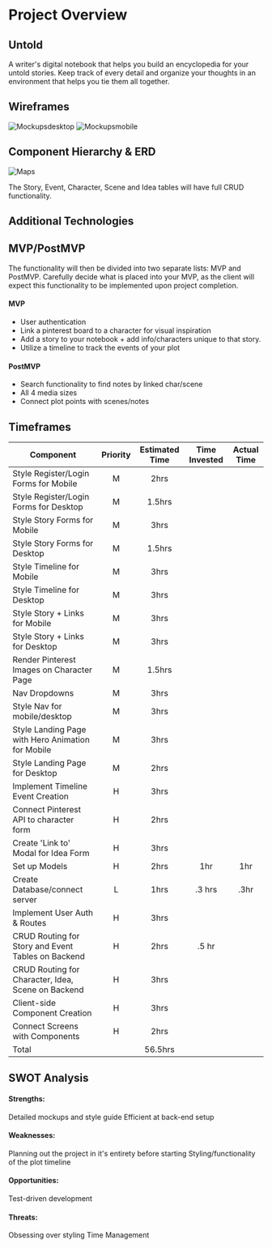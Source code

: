 
# Project Overview

## Untold

A writer's digital notebook that helps you build an encyclopedia for your untold stories. Keep track of every detail and organize your thoughts in an environment that helps you tie them all together. 

## Wireframes

![Mockupsdesktop](https://user-images.githubusercontent.com/36183361/139741746-bfd0978b-e07f-4078-946e-d7e2a2aea787.jpg)
![Mockupsmobile](https://user-images.githubusercontent.com/36183361/139741758-1c0211aa-b96c-4686-afb7-ad5fe1c28e81.jpg)

## Component Hierarchy & ERD

![Maps](https://user-images.githubusercontent.com/36183361/139741707-8d6547bf-8ad4-4ebd-a51f-4e94aabe9aca.jpg)

The Story, Event, Character, Scene and Idea tables will have full CRUD functionality.

## Additional Technologies


## MVP/PostMVP

The functionality will then be divided into two separate lists: MVP and PostMVP.  Carefully decide what is placed into your MVP, as the client will expect this functionality to be implemented upon project completion.  

#### MVP 

- User authentication
- Link a pinterest board to a character for visual inspiration
- Add a story to your notebook + add info/characters unique to that story.
- Utilize a timeline to track the events of your plot

#### PostMVP  

- Search functionality to find notes by linked char/scene
- All 4 media sizes
- Connect plot points with scenes/notes

## Timeframes

| Component | Priority | Estimated Time | Time Invested | Actual Time |
| --- | :---: |  :---: | :---: | :---: |
| Style Register/Login Forms for Mobile | M | 2hrs|  |  |
| Style Register/Login Forms for Desktop | M | 1.5hrs|  | |
| Style Story Forms for Mobile | M | 3hrs|  |  |
| Style Story Forms for Desktop | M | 1.5hrs|  | |
| Style Timeline for Mobile | M | 3hrs|  |  |
| Style Timeline for Desktop | M | 3hrs|  |  |
| Style Story + Links for Mobile | M | 3hrs|  |  |
| Style Story + Links for Desktop | M | 3hrs|  |  |
| Render Pinterest Images on Character Page | M | 1.5hrs|  |  |
| Nav Dropdowns | M | 3hrs|  |  |
| Style Nav for mobile/desktop | M | 3hrs|  |  |
| Style Landing Page with Hero Animation for Mobile | M | 3hrs|  |  |
| Style Landing Page for Desktop | M | 2hrs|  |  |
| Implement Timeline Event Creation | H | 3hrs|  | |
| Connect Pinterest API to character form | H | 2hrs|  |  |
| Create 'Link to' Modal for Idea Form | H | 3hrs|  | |
| Set up Models | H | 2hrs| 1hr | 1hr |
| Create Database/connect server | L | 1hrs| .3 hrs | .3hr |
| Implement User Auth & Routes | H | 3hrs|  | |
| CRUD Routing for Story and Event Tables on Backend | H | 2hrs| .5 hr |  |
| CRUD Routing for Character, Idea, Scene on Backend | H | 3hrs|  | |
| Client-side Component Creation| H | 3hrs|  |  |
| Connect Screens with Components | H | 2hrs|  | |
| Total |  | 56.5hrs|  |  |

## SWOT Analysis

#### Strengths:
Detailed mockups and style guide
Efficient at back-end setup

#### Weaknesses:
Planning out the project in it's entirety before starting
Styling/functionality of the plot timeline

#### Opportunities: 
Test-driven development

#### Threats:
Obsessing over styling
Time Management
